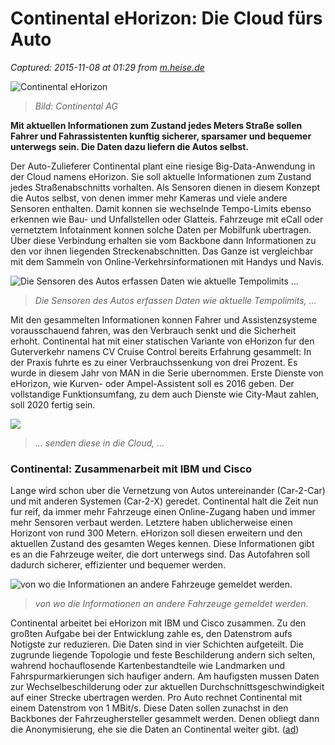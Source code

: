 # Continental eHorizon: Die Cloud fürs Auto

_Captured: 2015-11-08 at 01:29 from [m.heise.de](http://m.heise.de/newsticker/meldung/Continental-eHorizon-Die-Cloud-fuers-Auto-2909856.html)_

![Continental eHorizon](http://m.f.ix.de/scale/geometry/1280/q50/imgs/18/1/6/4/0/6/9/2/Continental_PP_eHorizon_CV_FuelSave_300x217_300dpi_RGB-c3e01ed87acede07.jpeg@jpg)

> _Bild: Continental AG_

**Mit aktuellen Informationen zum Zustand jedes Meters Straße sollen Fahrer und Fahrassistenten kunftig sicherer, sparsamer und bequemer unterwegs sein. Die Daten dazu liefern die Autos selbst.**

Der Auto-Zulieferer Continental plant eine riesige Big-Data-Anwendung in der Cloud namens eHorizon. Sie soll aktuelle Informationen zum Zustand jedes Straßenabschnitts vorhalten. Als Sensoren dienen in diesem Konzept die Autos selbst, von denen immer mehr Kameras und viele andere Sensoren enthalten. Damit konnen sie wechselnde Tempo-Limits ebenso erkennen wie Bau- und Unfallstellen oder Glatteis. Fahrzeuge mit eCall oder vernetztem Infotainment konnen solche Daten per Mobilfunk ubertragen. Über diese Verbindung erhalten sie vom Backbone dann Informationen zu den vor ihnen liegenden Streckenabschnitten. Das Ganze ist vergleichbar mit dem Sammeln von Online-Verkehrsinformationen mit Handys und Navis.

![Die Sensoren des Autos erfassen Daten wie aktuelle Tempolimits ...](http://m.f.ix.de/scale/geometry/1280/q50/imgs/18/1/6/4/0/6/9/2/eh1-cea3fa62b2f109f8.jpeg@jpg)

> _Die Sensoren des Autos erfassen Daten wie aktuelle Tempolimits, ..._

Mit den gesammelten Informationen konnen Fahrer und Assistenzsysteme vorausschauend fahren, was den Verbrauch senkt und die Sicherheit erhoht. Continental hat mit einer statischen Variante von eHorizon fur den Guterverkehr namens CV Cruise Control bereits Erfahrung gesammelt: In der Praxis fuhrte es zu einer Verbrauchssenkung von drei Prozent. Es wurde in diesem Jahr von MAN in die Serie ubernommen. Erste Dienste von eHorizon, wie Kurven- oder Ampel-Assistent soll es 2016 geben. Der vollstandige Funktionsumfang, zu dem auch Dienste wie City-Maut zahlen, soll 2020 fertig sein.

![](http://m.f.ix.de/scale/geometry/1280/q50/imgs/18/1/6/4/0/6/9/2/eh2a-67bb254eef17f8ac.jpeg@jpg)

> _... senden diese in die Cloud, ..._

### Continental: Zusammenarbeit mit IBM und Cisco

Lange wird schon uber die Vernetzung von Autos untereinander (Car-2-Car) und mit anderen Systemen (Car-2-X) geredet. Continental halt die Zeit nun fur reif, da immer mehr Fahrzeuge einen Online-Zugang haben und immer mehr Sensoren verbaut werden. Letztere haben ublicherweise einen Horizont von rund 300 Metern. eHorizon soll diesen erweitern und den aktuellen Zustand des gesamten Weges kennen. Diese Informationen gibt es an die Fahrzeuge weiter, die dort unterwegs sind. Das Autofahren soll dadurch sicherer, effizienter und bequemer werden.

![von wo die Informationen an andere Fahrzeuge gemeldet werden.](http://m.f.ix.de/scale/geometry/1280/q50/imgs/18/1/6/4/0/6/9/2/eh3-e9801d4ec93b9bbe.jpeg@jpg)

> _von wo die Informationen an andere Fahrzeuge gemeldet werden._

Continental arbeitet bei eHorizon mit IBM und Cisco zusammen. Zu den großten Aufgabe bei der Entwicklung zahle es, den Datenstrom aufs Notigste zur reduzieren. Die Daten sind in vier Schichten aufgeteilt. Die zugrunde liegende Topologie und feste Beschilderung andern sich selten, wahrend hochauflosende Kartenbestandteile wie Landmarken und Fahrspurmarkierungen sich haufiger andern. Am haufigsten mussen Daten zur Wechselbeschilderung oder zur aktuellen Durchschnittsgeschwindigkeit auf einer Strecke ubertragen werden. Pro Auto rechnet Continental mit einem Datenstrom von 1 MBit/s. Diese Daten sollen zunachst in den Backbones der Fahrzeughersteller gesammelt werden. Denen obliegt dann die Anonymisierung, ehe sie die Daten an Continental weiter gibt. ([ad](mailto:ad@ct.de))
